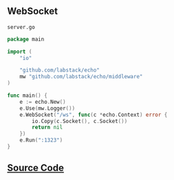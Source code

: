 ## WebSocket

`server.go`

```go
package main

import (
	"io"

	"github.com/labstack/echo"
	mw "github.com/labstack/echo/middleware"
)

func main() {
	e := echo.New()
	e.Use(mw.Logger())
	e.WebSocket("/ws", func(c *echo.Context) error {
		io.Copy(c.Socket(), c.Socket())
		return nil
	})
	e.Run(":1323")
}
```

## [Source Code]()
